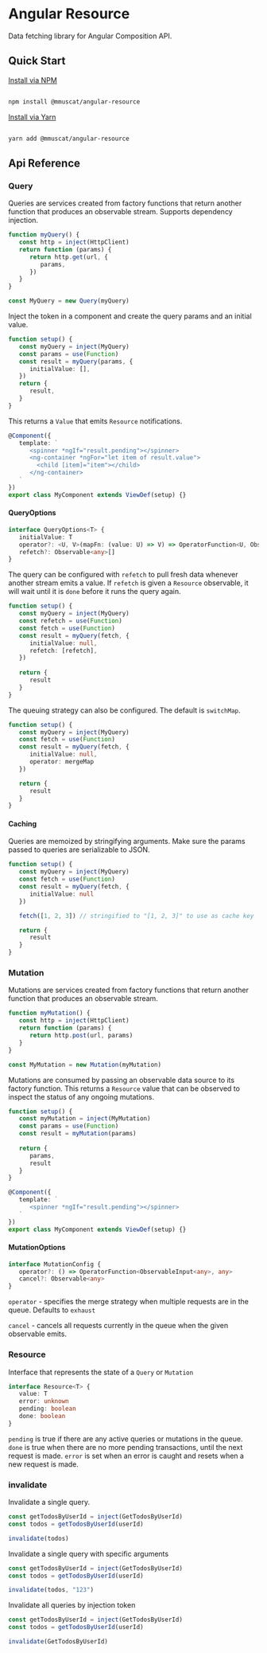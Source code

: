 # Angular Resource

Data fetching library for Angular Composition API.

## Quick Start

[Install via NPM](https://www.npmjs.com/package/@mmuscat/angular-resource)

```bash

npm install @mmuscat/angular-resource

```

[Install via Yarn](https://yarnpkg.com/package/@mmuscat/angular-resource)

```bash

yarn add @mmuscat/angular-resource

```

## Api Reference

### Query

Queries are services created from factory functions that return another function that produces an observable stream.
Supports dependency injection.

```ts
function myQuery() {
   const http = inject(HttpClient)
   return function (params) {
      return http.get(url, {
         params,
      })
   }
}

const MyQuery = new Query(myQuery)
```

Inject the token in a component and create the query params and an initial value.

```ts
function setup() {
   const myQuery = inject(MyQuery)
   const params = use(Function)
   const result = myQuery(params, {
      initialValue: [],
   })
   return {
      result,
   }
}
```

This returns a `Value` that emits `Resource` notifications.

```ts
@Component({
   template: `
      <spinner *ngIf="result.pending"></spinner>
      <ng-container *ngFor="let item of result.value">
        <child [item]="item"></child>
      </ng-container>
   `
})
export class MyComponent extends ViewDef(setup) {}
```

#### QueryOptions

```ts
interface QueryOptions<T> {
   initialValue: T
   operator?: <U, V>(mapFn: (value: U) => V) => OperatorFunction<U, ObservedValueOf<V>>
   refetch?: Observable<any>[]
}
```

The query can be configured with `refetch` to pull fresh data whenever another stream emits a value. If `refetch` is given a `Resource` observable,
it will wait until it is `done` before it runs the query again.

```ts
function setup() {
   const myQuery = inject(MyQuery)
   const refetch = use(Function)
   const fetch = use(Function)
   const result = myQuery(fetch, {
      initialValue: null,
      refetch: [refetch],
   })
   
   return {
      result
   }
}
```

The queuing strategy can also be configured. The default is `switchMap`.

```ts
function setup() {
   const myQuery = inject(MyQuery)
   const fetch = use(Function)
   const result = myQuery(fetch, {
      initialValue: null,
      operator: mergeMap
   })

   return {
      result
   }
}
```

#### Caching

Queries are memoized by stringifying arguments. Make sure the params passed to queries
are serializable to JSON.

```ts
function setup() {
   const myQuery = inject(MyQuery)
   const fetch = use(Function)
   const result = myQuery(fetch, {
      initialValue: null
   })

   fetch([1, 2, 3]) // stringified to "[1, 2, 3]" to use as cache key

   return {
      result
   }
}
```

### Mutation

Mutations are services created from factory functions that return another function that produces an observable stream.

```ts
function myMutation() {
   const http = inject(HttpClient)
   return function (params) {
      return http.post(url, params)
   }
}

const MyMutation = new Mutation(myMutation)
```

Mutations are consumed by passing an observable data source to its factory function. This returns a `Resource` value
that can be observed to inspect the status of any ongoing mutations.

```ts
function setup() {
   const myMutation = inject(MyMutation)
   const params = use(Function)
   const result = myMutation(params)
   
   return {
      params,
      result
   }
}

@Component({
   template: `
      <spinner *ngIf="result.pending"></spinner>
   `
})
export class MyComponent extends ViewDef(setup) {}
```

#### MutationOptions

```ts
interface MutationConfig {
   operator?: () => OperatorFunction<ObservableInput<any>, any>
   cancel?: Observable<any>
}
```

`operator` - specifies the merge strategy when multiple requests are in the queue. Defaults to `exhaust`

`cancel` - cancels all requests currently in the queue when the given observable emits.

### Resource

Interface that represents the state of a `Query` or `Mutation`

```ts
interface Resource<T> {
   value: T
   error: unknown
   pending: boolean
   done: boolean
}
```

`pending` is true if there are any active queries or mutations in the queue. `done` is true when there are no more pending
transactions, until the next request is made. `error` is set when an error is caught and resets when a new request is made.

### invalidate

Invalidate a single query.

```ts
const getTodosByUserId = inject(GetTodosByUserId)
const todos = getTodosByUserId(userId)

invalidate(todos)
```

Invalidate a single query with specific arguments

```ts
const getTodosByUserId = inject(GetTodosByUserId)
const todos = getTodosByUserId(userId)

invalidate(todos, "123")
```

Invalidate all queries by injection token

```ts
const getTodosByUserId = inject(GetTodosByUserId)
const todos = getTodosByUserId(userId)

invalidate(GetTodosByUserId)
```
